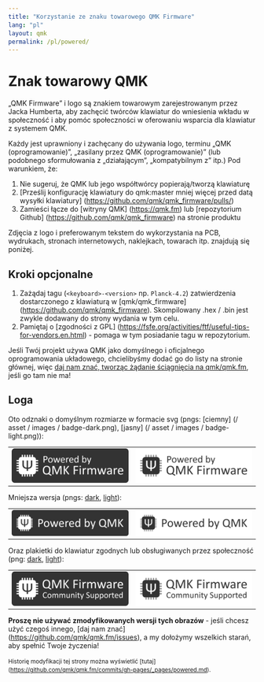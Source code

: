 ```yaml
---
title: "Korzystanie ze znaku towarowego QMK Firmware"
lang: "pl"
layout: qmk
permalink: /pl/powered/
---
```

# Znak towarowy QMK

„QMK Firmware” i logo są znakiem towarowym zarejestrowanym przez Jacka Humberta, aby zachęcić twórców klawiatur do wniesienia wkładu w społeczność i aby pomóc społeczności w oferowaniu wsparcia dla klawiatur z systemem QMK.

Każdy jest uprawniony i zachęcany do używania logo, terminu „QMK (oprogramowanie)”, „zasilany przez QMK (oprogramowanie)” (lub podobnego sformułowania z „działającym”, „kompatybilnym z” itp.) Pod warunkiem, że:

1. Nie sugeruj, że QMK lub jego współtwórcy popierają/tworzą klawiaturę
2. [Prześlij konfigurację klawiatury do qmk:master mniej więcej przed datą wysyłki klawiatury] (https://github.com/qmk/qmk_firmware/pulls/)
3. Zamieści łącze do [witryny QMK] (https://qmk.fm) lub [repozytorium Github] (https://github.com/qmk/qmk_firmware) na stronie produktu

Zdjęcia z logo i preferowanym tekstem do wykorzystania na PCB, wydrukach, stronach internetowych, naklejkach, towarach itp. znajdują się poniżej.

## Kroki opcjonalne

1. Zażądaj tagu (`<keyboard>-<version>` np. `Planck-4.2`) zatwierdzenia dostarczonego z klawiaturą w [qmk/qmk_firmware] (https://github.com/qmk/qmk_firmware). Skompilowany .hex / .bin jest zwykle dodawany do strony wydania w tym celu.
2. Pamiętaj o [zgodności z GPL] (https://fsfe.org/activities/ftf/useful-tips-for-vendors.en.html) - pomaga w tym posiadanie tagu w repozytorium.

Jeśli Twój projekt używa QMK jako domyślnego i oficjalnego oprogramowania układowego, chcielibyśmy dodać go do listy na stronie głównej, więc [daj nam znać, tworząc żądanie ściągnięcia na qmk/qmk.fm](https://github.com/qmk/qmk.fm/pulls/), jeśli go tam nie ma!

## Loga

Oto odznaki o domyślnym rozmiarze w formacie svg (pngs: [ciemny] (/ asset / images / badge-dark.png), [jasny] (/ asset / images / badge-light.png)):

<style>
td {
    border: 0;
}
</style>

<table>
    <tr>
        <td><a href="/assets/images/badge-dark.svg"><img src="/assets/images/badge-dark.svg" alt="QMK Badge Dark" /></a></td>
        <td><a href="/assets/images/badge-light.svg"><img src="/assets/images/badge-light.svg" alt="QMK Badge Light" /></a></td>
    </tr>
</table>

Mniejsza wersja (pngs: [dark](/assets/images/badge-small-dark.png), [light](/assets/images/badge-small-light.png)):

<table>
    <tr>
        <td><a href="/assets/images/badge-small-dark.svg"><img src="/assets/images/badge-small-dark.svg" alt="QMK Badge Small Dark" /></a></td>
        <td><a href="/assets/images/badge-small-light.svg"><img src="/assets/images/badge-small-light.svg" alt="QMK Badge Small Light" /></a></td>
    </tr>
</table>

Oraz plakietki do klawiatur zgodnych lub obsługiwanych przez społeczność (png: [dark](/assets/images/badge-community-dark.png), [light](/assets/images/badge-community-light.png)):

<table>
    <tr>
        <td><a href="/assets/images/badge-community-dark.svg"><img src="/assets/images/badge-community-dark.svg" alt="QMK Community Badge Dark" /></a></td>
        <td><a href="/assets/images/badge-community-light.svg"><img src="/assets/images/badge-community-light.svg" alt="QMK Community Badge Light" /></a></td>
    </tr>
</table>

**Proszę nie używać zmodyfikowanych wersji tych obrazów** - jeśli chcesz użyć czegoś innego, [daj nam znać] (https://github.com/qmk/qmk.fm/issues), a my dołożymy wszelkich starań, aby spełnić Twoje życzenia!


<small>Historię modyfikacji tej strony można wyświetlić [tutaj] (https://github.com/qmk/qmk.fm/commits/gh-pages/_pages/powered.md).</small>
